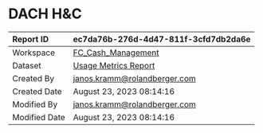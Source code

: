 



# DACH H&C

|Report ID|ec7da76b-276d-4d47-811f-3cfd7db2da6e|
| :--- | :--- |
|Workspace|[FC_Cash_Management](../Workspaces/FC_Cash_Management.md)|
|Dataset|[Usage Metrics Report](../Datasets/Usage-Metrics-Report.md)|
|Created By|janos.kramm@rolandberger.com|
|Created Date|August 23, 2023 08:14:16|
|Modified By|janos.kramm@rolandberger.com|
|Modified Date|August 23, 2023 08:14:16|
